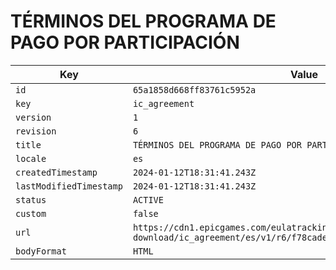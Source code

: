 # TÉRMINOS DEL PROGRAMA DE PAGO POR PARTICIPACIÓN

| Key | Value |
| --- | ----- |
| `id` | `65a1858d668ff83761c5952a` |
| `key` | `ic_agreement` |
| `version` | `1` |
| `revision` | `6` |
| `title` | `TÉRMINOS DEL PROGRAMA DE PAGO POR PARTICIPACIÓN` |
| `locale` | `es` |
| `createdTimestamp` | `2024-01-12T18:31:41.243Z` |
| `lastModifiedTimestamp` | `2024-01-12T18:31:41.243Z` |
| `status` | `ACTIVE` |
| `custom` | `false` |
| `url` | `https://cdn1.epicgames.com/eulatracking-download/ic_agreement/es/v1/r6/f78cade927810f4d57541514dfa5bbdb.pdf` |
| `bodyFormat` | `HTML` |
